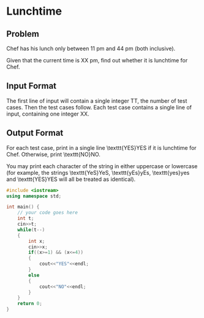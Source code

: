 # Lunchtime
## Problem
Chef has his lunch only between 11 pm and 44 pm (both inclusive).

Given that the current time is XX pm, find out whether it is lunchtime for Chef.

## Input Format
The first line of input will contain a single integer TT, the number of test cases. Then the test cases follow.
Each test case contains a single line of input, containing one integer XX.
## Output Format
For each test case, print in a single line \texttt{YES}YES if it is lunchtime for Chef. Otherwise, print \texttt{NO}NO.

You may print each character of the string in either uppercase or lowercase (for example, the strings \texttt{YeS}YeS, \texttt{yEs}yEs, \texttt{yes}yes and \texttt{YES}YES will all be treated as identical).
```cpp
#include <iostream>
using namespace std;

int main() {
	// your code goes here
	int t;
	cin>>t;
	while(t--)
	{
	    int x;
	    cin>>x;
	    if((x>=1) && (x<=4))
	    {
	        cout<<"YES"<<endl;
	    }
	    else 
	    {
	        cout<<"NO"<<endl;
	    }
	}
	return 0;
}
```
